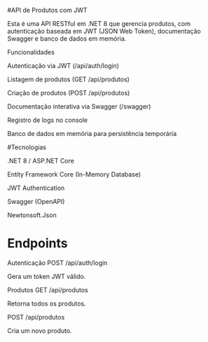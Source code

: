 #API de Produtos com JWT

Esta é uma API RESTful em .NET 8 que gerencia produtos, com autenticação baseada em JWT (JSON Web Token), documentação Swagger e banco de dados em memória.

Funcionalidades

Autenticação via JWT (/api/auth/login)

Listagem de produtos (GET /api/produtos)

Criação de produtos (POST /api/produtos)

Documentação interativa via Swagger (/swagger)

Registro de logs no console

Banco de dados em memória para persistência temporária

#Tecnologias

.NET 8 / ASP.NET Core

Entity Framework Core (In-Memory Database)

JWT Authentication

Swagger (OpenAPI)

Newtonsoft.Json

# Endpoints

Autenticação
POST /api/auth/login

Gera um token JWT válido.

Produtos
GET /api/produtos

Retorna todos os produtos.

POST /api/produtos

Cria um novo produto.
